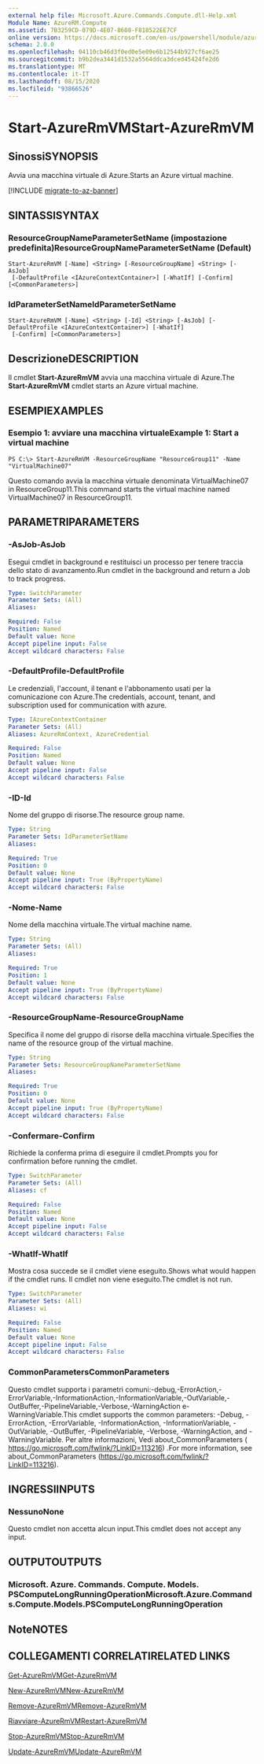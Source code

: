 ```yaml
---
external help file: Microsoft.Azure.Commands.Compute.dll-Help.xml
Module Name: AzureRM.Compute
ms.assetid: 7B3259CD-079D-4E07-8608-F818522EE7CF
online version: https://docs.microsoft.com/en-us/powershell/module/azurerm.compute/start-azurermvm
schema: 2.0.0
ms.openlocfilehash: 04110cb46d3f0ed0e5e09e6b12544b927cf6ae25
ms.sourcegitcommit: b9b2dea3441d1532a5564ddca3dced45424fe2d6
ms.translationtype: MT
ms.contentlocale: it-IT
ms.lasthandoff: 08/15/2020
ms.locfileid: "93866526"
---
```

# <span data-ttu-id="ed4a2-101">Start-AzureRmVM</span><span class="sxs-lookup"><span data-stu-id="ed4a2-101">Start-AzureRmVM</span></span>

## <span data-ttu-id="ed4a2-102">Sinossi</span><span class="sxs-lookup"><span data-stu-id="ed4a2-102">SYNOPSIS</span></span>
<span data-ttu-id="ed4a2-103">Avvia una macchina virtuale di Azure.</span><span class="sxs-lookup"><span data-stu-id="ed4a2-103">Starts an Azure virtual machine.</span></span>

[!INCLUDE [migrate-to-az-banner](../../includes/migrate-to-az-banner.md)]

## <span data-ttu-id="ed4a2-104">SINTASSI</span><span class="sxs-lookup"><span data-stu-id="ed4a2-104">SYNTAX</span></span>

### <span data-ttu-id="ed4a2-105">ResourceGroupNameParameterSetName (impostazione predefinita)</span><span class="sxs-lookup"><span data-stu-id="ed4a2-105">ResourceGroupNameParameterSetName (Default)</span></span>
```
Start-AzureRmVM [-Name] <String> [-ResourceGroupName] <String> [-AsJob]
 [-DefaultProfile <IAzureContextContainer>] [-WhatIf] [-Confirm] [<CommonParameters>]
```

### <span data-ttu-id="ed4a2-106">IdParameterSetName</span><span class="sxs-lookup"><span data-stu-id="ed4a2-106">IdParameterSetName</span></span>
```
Start-AzureRmVM [-Name] <String> [-Id] <String> [-AsJob] [-DefaultProfile <IAzureContextContainer>] [-WhatIf]
 [-Confirm] [<CommonParameters>]
```

## <span data-ttu-id="ed4a2-107">Descrizione</span><span class="sxs-lookup"><span data-stu-id="ed4a2-107">DESCRIPTION</span></span>
<span data-ttu-id="ed4a2-108">Il cmdlet **Start-AzureRmVM** avvia una macchina virtuale di Azure.</span><span class="sxs-lookup"><span data-stu-id="ed4a2-108">The **Start-AzureRmVM** cmdlet starts an Azure virtual machine.</span></span>

## <span data-ttu-id="ed4a2-109">ESEMPI</span><span class="sxs-lookup"><span data-stu-id="ed4a2-109">EXAMPLES</span></span>

### <span data-ttu-id="ed4a2-110">Esempio 1: avviare una macchina virtuale</span><span class="sxs-lookup"><span data-stu-id="ed4a2-110">Example 1: Start a virtual machine</span></span>
```
PS C:\> Start-AzureRmVM -ResourceGroupName "ResourceGroup11" -Name "VirtualMachine07"
```

<span data-ttu-id="ed4a2-111">Questo comando avvia la macchina virtuale denominata VirtualMachine07 in ResourceGroup11.</span><span class="sxs-lookup"><span data-stu-id="ed4a2-111">This command starts the virtual machine named VirtualMachine07 in ResourceGroup11.</span></span>

## <span data-ttu-id="ed4a2-112">PARAMETRI</span><span class="sxs-lookup"><span data-stu-id="ed4a2-112">PARAMETERS</span></span>

### <span data-ttu-id="ed4a2-113">-AsJob</span><span class="sxs-lookup"><span data-stu-id="ed4a2-113">-AsJob</span></span>
<span data-ttu-id="ed4a2-114">Esegui cmdlet in background e restituisci un processo per tenere traccia dello stato di avanzamento.</span><span class="sxs-lookup"><span data-stu-id="ed4a2-114">Run cmdlet in the background and return a Job to track progress.</span></span>

```yaml
Type: SwitchParameter
Parameter Sets: (All)
Aliases: 

Required: False
Position: Named
Default value: None
Accept pipeline input: False
Accept wildcard characters: False
```

### <span data-ttu-id="ed4a2-115">-DefaultProfile</span><span class="sxs-lookup"><span data-stu-id="ed4a2-115">-DefaultProfile</span></span>
<span data-ttu-id="ed4a2-116">Le credenziali, l'account, il tenant e l'abbonamento usati per la comunicazione con Azure.</span><span class="sxs-lookup"><span data-stu-id="ed4a2-116">The credentials, account, tenant, and subscription used for communication with azure.</span></span>

```yaml
Type: IAzureContextContainer
Parameter Sets: (All)
Aliases: AzureRmContext, AzureCredential

Required: False
Position: Named
Default value: None
Accept pipeline input: False
Accept wildcard characters: False
```

### <span data-ttu-id="ed4a2-117">-ID</span><span class="sxs-lookup"><span data-stu-id="ed4a2-117">-Id</span></span>
<span data-ttu-id="ed4a2-118">Nome del gruppo di risorse.</span><span class="sxs-lookup"><span data-stu-id="ed4a2-118">The resource group name.</span></span>

```yaml
Type: String
Parameter Sets: IdParameterSetName
Aliases: 

Required: True
Position: 0
Default value: None
Accept pipeline input: True (ByPropertyName)
Accept wildcard characters: False
```

### <span data-ttu-id="ed4a2-119">-Nome</span><span class="sxs-lookup"><span data-stu-id="ed4a2-119">-Name</span></span>
<span data-ttu-id="ed4a2-120">Nome della macchina virtuale.</span><span class="sxs-lookup"><span data-stu-id="ed4a2-120">The virtual machine name.</span></span>

```yaml
Type: String
Parameter Sets: (All)
Aliases: 

Required: True
Position: 1
Default value: None
Accept pipeline input: True (ByPropertyName)
Accept wildcard characters: False
```

### <span data-ttu-id="ed4a2-121">-ResourceGroupName</span><span class="sxs-lookup"><span data-stu-id="ed4a2-121">-ResourceGroupName</span></span>
<span data-ttu-id="ed4a2-122">Specifica il nome del gruppo di risorse della macchina virtuale.</span><span class="sxs-lookup"><span data-stu-id="ed4a2-122">Specifies the name of the resource group of the virtual machine.</span></span>

```yaml
Type: String
Parameter Sets: ResourceGroupNameParameterSetName
Aliases: 

Required: True
Position: 0
Default value: None
Accept pipeline input: True (ByPropertyName)
Accept wildcard characters: False
```

### <span data-ttu-id="ed4a2-123">-Confermare</span><span class="sxs-lookup"><span data-stu-id="ed4a2-123">-Confirm</span></span>
<span data-ttu-id="ed4a2-124">Richiede la conferma prima di eseguire il cmdlet.</span><span class="sxs-lookup"><span data-stu-id="ed4a2-124">Prompts you for confirmation before running the cmdlet.</span></span>

```yaml
Type: SwitchParameter
Parameter Sets: (All)
Aliases: cf

Required: False
Position: Named
Default value: None
Accept pipeline input: False
Accept wildcard characters: False
```

### <span data-ttu-id="ed4a2-125">-WhatIf</span><span class="sxs-lookup"><span data-stu-id="ed4a2-125">-WhatIf</span></span>
<span data-ttu-id="ed4a2-126">Mostra cosa succede se il cmdlet viene eseguito.</span><span class="sxs-lookup"><span data-stu-id="ed4a2-126">Shows what would happen if the cmdlet runs.</span></span> <span data-ttu-id="ed4a2-127">Il cmdlet non viene eseguito.</span><span class="sxs-lookup"><span data-stu-id="ed4a2-127">The cmdlet is not run.</span></span>

```yaml
Type: SwitchParameter
Parameter Sets: (All)
Aliases: wi

Required: False
Position: Named
Default value: None
Accept pipeline input: False
Accept wildcard characters: False
```

### <span data-ttu-id="ed4a2-128">CommonParameters</span><span class="sxs-lookup"><span data-stu-id="ed4a2-128">CommonParameters</span></span>
<span data-ttu-id="ed4a2-129">Questo cmdlet supporta i parametri comuni:-debug,-ErrorAction,-ErrorVariable,-InformationAction,-InformationVariable,-OutVariable,-OutBuffer,-PipelineVariable,-Verbose,-WarningAction e-WarningVariable.</span><span class="sxs-lookup"><span data-stu-id="ed4a2-129">This cmdlet supports the common parameters: -Debug, -ErrorAction, -ErrorVariable, -InformationAction, -InformationVariable, -OutVariable, -OutBuffer, -PipelineVariable, -Verbose, -WarningAction, and -WarningVariable.</span></span> <span data-ttu-id="ed4a2-130">Per altre informazioni, Vedi about_CommonParameters ( https://go.microsoft.com/fwlink/?LinkID=113216) .</span><span class="sxs-lookup"><span data-stu-id="ed4a2-130">For more information, see about_CommonParameters (https://go.microsoft.com/fwlink/?LinkID=113216).</span></span>

## <span data-ttu-id="ed4a2-131">INGRESSI</span><span class="sxs-lookup"><span data-stu-id="ed4a2-131">INPUTS</span></span>

### <span data-ttu-id="ed4a2-132">Nessuno</span><span class="sxs-lookup"><span data-stu-id="ed4a2-132">None</span></span>
<span data-ttu-id="ed4a2-133">Questo cmdlet non accetta alcun input.</span><span class="sxs-lookup"><span data-stu-id="ed4a2-133">This cmdlet does not accept any input.</span></span>

## <span data-ttu-id="ed4a2-134">OUTPUT</span><span class="sxs-lookup"><span data-stu-id="ed4a2-134">OUTPUTS</span></span>

### <span data-ttu-id="ed4a2-135">Microsoft. Azure. Commands. Compute. Models. PSComputeLongRunningOperation</span><span class="sxs-lookup"><span data-stu-id="ed4a2-135">Microsoft.Azure.Commands.Compute.Models.PSComputeLongRunningOperation</span></span>

## <span data-ttu-id="ed4a2-136">Note</span><span class="sxs-lookup"><span data-stu-id="ed4a2-136">NOTES</span></span>

## <span data-ttu-id="ed4a2-137">COLLEGAMENTI CORRELATI</span><span class="sxs-lookup"><span data-stu-id="ed4a2-137">RELATED LINKS</span></span>

[<span data-ttu-id="ed4a2-138">Get-AzureRmVM</span><span class="sxs-lookup"><span data-stu-id="ed4a2-138">Get-AzureRmVM</span></span>](./Get-AzureRmVM.md)

[<span data-ttu-id="ed4a2-139">New-AzureRmVM</span><span class="sxs-lookup"><span data-stu-id="ed4a2-139">New-AzureRmVM</span></span>](./New-AzureRmVM.md)

[<span data-ttu-id="ed4a2-140">Remove-AzureRmVM</span><span class="sxs-lookup"><span data-stu-id="ed4a2-140">Remove-AzureRmVM</span></span>](./Remove-AzureRmVM.md)

[<span data-ttu-id="ed4a2-141">Riavviare-AzureRmVM</span><span class="sxs-lookup"><span data-stu-id="ed4a2-141">Restart-AzureRmVM</span></span>](./Restart-AzureRmVM.md)

[<span data-ttu-id="ed4a2-142">Stop-AzureRmVM</span><span class="sxs-lookup"><span data-stu-id="ed4a2-142">Stop-AzureRmVM</span></span>](./Stop-AzureRmVM.md)

[<span data-ttu-id="ed4a2-143">Update-AzureRmVM</span><span class="sxs-lookup"><span data-stu-id="ed4a2-143">Update-AzureRmVM</span></span>](./Update-AzureRmVM.md)


